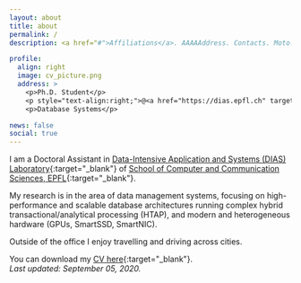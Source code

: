 ```yaml
---
layout: about
title: about
permalink: /
description: <a href="#">Affiliations</a>. AAAAAddress. Contacts. Moto. Etc.

profile:
  align: right
  image: cv_picture.png
  address: >
    <p>Ph.D. Student</p>
    <p style="text-align:right;">@<a href="https://dias.epfl.ch" target="_blank">DIAS, EPFL</a></p>
    <p>Database Systems</p>

news: false
social: true
---
```


I am a Doctoral Assistant in [Data-Intensive Application and Systems (DIAS) Laboratory](https://www.epfl.ch/labs/dias/){:target="\_blank"} of [School of Computer and Communication Sciences, EPFL](https://www.epfl.ch/schools/ic/){:target="\_blank"}.

My research is in the area of data management systems, focusing on high-performance and scalable database architectures running complex hybrid transactional/analytical processing (HTAP), and modern and heterogeneous hardware (GPUs, SmartSSD, SmartNIC).

<!-- Before joining BU I was a Research Associate at Harvard University. From 2014-2017 I was a Postdoctoral Researcher at Harvard University in the Data Systems Lab with Stratos Idreos, where I was supported by a SNSF Postdoc Mobility Fellowship. I received my PhD (2014) from EPFL, where I worked in the Data-Intensive Applications and Systems Lab on studying data systems architectures for analytics exploiting new storage hardware with Anastasia Ailamaki. I obtained my MSc (2008) in Computer Systems Technology, and BSc (2005) in Informatics and Telecommunications from the University of Athens, Greece. I have also been at IBM Research as a PhD Intern in 2011, and a junior researcher in the University of Athens and the National Technical University of Athens. -->


Outside of the office I enjoy travelling and driving across cities.





<!-- I obtained my bachelors of sciences in computer science from School of Electrical Engineering and Computer Sciences (SEECS) in National University of Sciences and Technology (NUST) in Islamabad, Pakistan.  -->


<!-- National doctorate of engineering from the National Technical University of Athens, whereas before joining DIAS, I spent sixteen months at the University of Catania where I worked on the Internet of Things. -->
<!-- My current research aims in enabling fast and predictable data management systems. To achieve this, I separate query execution from resource scheduling and I optimise the first for speed and the second for providing adaptivity and tight performance bounds. My vision is to enable query execution at extreme scale over today’s heterogeneous network infrastructure. -->

<!-- Write your biography here. Tell the world about yourself. Link to your favorite [subreddit](http://reddit.com){:target="\_blank"}. You can put a picture in, too. The code is already in, just name your picture `prof_pic.jpg` and put it in the `img/` folder.

Put your address / P.O. box / other info right below your picture. You can also disable any these elements by editing `profile` property of the YAML header of your `_pages/about.md`. Edit `_bibliography/papers.bib` and Jekyll will render your [publications page](/al-folio/publications/) automatically.

Link to your social media connections, too. This theme is set up to use [Font Awesome icons](http://fortawesome.github.io/Font-Awesome/){:target="\_blank"} and [Academicons](https://jpswalsh.github.io/academicons/){:target="\_blank"}, like the ones below. Add your Facebook, Twitter, LinkedIn, Google Scholar, or just disable all of them. -->





You can download my [CV here](/assets/pdf/cv.pdf){:target="\_blank"}.   
*Last updated: September 05, 2020.*

<!-- During my academic career I have spent time at University of Athens, Greece (B.Sc.) and EPFL, Switzerland (M.Sc., Ph.D.). Professionally, I have been employed by Microsoft, Microsoft Research, Credit Suisse, and Nexthink. I am the recipient of an EPFL PhD Fellowship and an EPFL teaching excellence award.  -->


